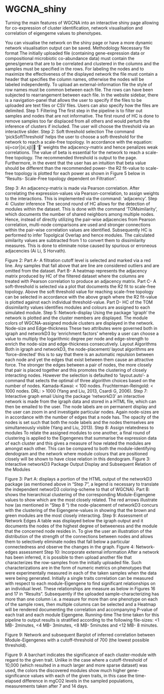 # WGCNA_shiny
Turning the main features of WGCNA into an interactive shiny page allowing for co-expression of cluster identification, network visualisation and correlation of eigengeme values to phenotypes.


You can visualise the network on the shiny page or have a more dynamic network visualisation output can be saved.
Methodology
Necessary file format
The initially uploaded file (containing gene-expression data or compositional microbiotic co-abundance data) must contain the genes/genera that are to be correlated and clustered in the columns and the samples must be specified in the rows. For labeling the nodes and to maximize the effectiveness of the displayed network the file must contain a header that specifies the column names, otherwise the nodes will be labeled independently.
To upload an external-information file the style of row names must be common between each file. The rows can have been subjected to rearrangement between each file. 
In the website sidebar, there is a navigation-panel that allows the user to specify if the files to be uploaded are text files or CSV files. Users can also specify how the files are delimited.
Step 1: Filtering
The first step in the pipeline is to filter out samples and nodes that are not informative. The first round of HC is done to remove samples too far displaced from all others and would perturb the inference of clusters if included. The user will choose the threshold via an interactive slider.
Step 2: Soft threshold selection
The command ‘pickSoftThreshold’ helps the user to choose a soft-threshold for the network to reach a scale-free topology. In accordance with the equation: 
sij=cor|(xi,xj)|
‘’ weights the adjacency-matrix and hence penalizes weak correlations. The value of beta is essential for the network to reach a scale-free topology.
The recommended threshold is output to the page. Furthermore, in the event that the user has an intuition that beta value should be different than the recommended power- the R2 fit-value to scale-free topology is plotted for each power as shown in Figure 5 below in “Results- Scale-Free topology dependent on Filtration“.

Step 3: An adjacency-matrix is made via Pearson correlation.
After correlating the expression-values via Pearson-correlation, to assign weights to the interactions. This is implemented via the command: ‘adjacency’.
Step 4: Cluster inference
The second round of HC allows for the detection of modules within the dataset. This is done with the command ‘TOMsimilarity’, which documents the number of shared neighbors among multiple nodes. Hence, instead of directly utilizing the pair-wise adjacencies from Pearson correlation, multi-node comparisons are used and stronger connections within the pair-wise correlation values are identified. Subsequently HC is performed to infer Topolgical Overlap and hence modules. The calculated similarity values are subtracted from 1 to convert them to dissimilarity measures. This is done to eliminate noise caused by spurious or erroneous adjacencies (Ai Li, S Horvath).
 
Figure 2: Part A- A filtration cutoff level is selected and marked via a red line. Any samples that fall above that are line are considered outliers and are omitted from the dataset.
Part B- A heatmap represents the adjacency matrix produced by HC of the filtered dataset where the columns are treated with Pearson correlation to produce an adjacency matrix. 
Part C- A soft-threshold is selected via a plot that documents the R2 fit to scale-free topology. Above the soft threshold value for reaching scale-free topology can be selected in accordance with the above graph where the R2 fit-value is plotted against each individual threshold-value.
Part D- HC of the TOM dissimilarity values identifies modules and colours are assigned to each simulated module.
Step 5: Network-display
Using the package ‘igraph’ the network is plotted and the cluster members are displayed. The module colors of WGCNA-assigned module clusters are displayed in the network.
Node-size and Edge-thickness
These two attributes were governed both in igraph and networkD3 by ‘enrichment factors’ whereby a user can choose a value to multiply the logarithmic degree per node and edge-strength to enrich the node-size and edge-thickness consecutively.
Layout Algorithms
Both in igraph and networkD3, the node-placement/ layout algorithms are ‘force-directed’ this is to say that there is an automatic repulsion between each node and yet the edges that exist between them cause an attractive force. The stronger the edges between a pair of nodes, the more closely that pair is placed together and this promotes the clustering of closely interacting nodes.
However the selection is defaulted to ‘layout.auto’- a command that selects the optimal of three algorithm choices based on the number of nodes.
Kamada-Kawai: < 100 nodes.
Fruchterman-Reingold: < 1000 nodes. 
DRL: > 1000 (Yang and Liu, 2013, Csardi G, 2006).
Step 7: Interactive graph email
Using the package ‘networkD3’ an interactive network is made from the igraph data and stored in a HTML file, which can then be emailed to the user. The node labels are on permanent display and the user can zoom in and investigate particular nodes. Again node-sizes are in accordance with the number of edges that a node has. The opacity of the nodes is set such that both the node labels and the nodes themselves are simultaneously visible (Yang and Liu, 2013).
Step 8: Assign relatedness to modules
To relate the assigned modules to one another, a final round of clustering is applied to the Eigengenes that summarise the expression data of each cluster and this gives a measure of how related the modules are amongst each other. This can be compared to both the module-identifying dendogram and the network where module colours that are positioned closely will be shown to have close relation in this dendogram.
Figure 3: Interactive networkD3 Package Output Display and Subsequent Relation of the Modules
 
Figure 3: Part A: displays a portion of the HTML output of the networkD3 package (as mentioned above in “Step 7”, a legend is necessary to translate the independent networD3 coloring-scheme to that of WGCNA). 
Part B: shows the hierarchical clustering of the corresponding Module-Eigengene values to show which are the most closely related. The red arrows illustrate how (as mentioned in “Step 8 “) the node-placement of networkD3 concurs with the clustering of the Eigengene-values in showing that the brown and green modules are the most closely interacting.
Step 9: Assessment of Network Edges
A table was displayed below the igraph output and it documents the nodes of the highest degree of betweeness and the module that the concerned node resides in.
To give the user an illustration of the distribution of the strength of the connections between nodes and allows them to selectively eliminate nodes that fall below a particular connectedness and observe the changes in the graph.
Figure 4: Network-edges assessment
Step 10: Incorporate external information
After a network has been inferred, it is possible to then upload another file that characterizes the row-samples from the initially uploaded file. Such characterizations are in the form of numeric metrics on phenotypes that were experimentally measured in each of the taken samples when the data were being generated.
Initially a single traits correlation can be measured with respect to each module-Eigengene to find significant relationships on an individual level. These relationships are measure as below in Figures 16 and 17 in “Results”.
Subsequently if the uploaded sample-characterizing has more than one column i.e. a measure for more than one phenotype on each of the sample rows, then multiple columns can be selected and a Heatmap will be rendered documenting the correlation and accompanying P-value of each trait and each module Eigengene.
Running-time
The time taken for this pipeline to output results is stratified according to the following file-sizes: <1 MB- 2minutes, <4 MB- 3minutes, <8 MB- 5minutes and <12 MB- 8 minutes.

Figure 9: Network and subsequent Barplot of inferred correlation between Module-Eigengenes with a cutoff-threshold of 700 (the lowest possible threshold).  

Figure 9: A barchart indicates the significance of each cluster-module with regard to the given trait. Unlike in the case where a cutoff-threshold of 10,000 (which resulted in a much larger and more sparse dataset) was used, the colors the discovered modules show much higher gene-significance values with each of the given traits, in this case the time-elapsed difference in mgCO2 levels in the sampled populations, measurements taken after 7 and 14 days.
